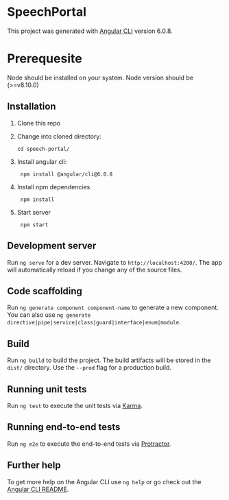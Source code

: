 # SpeechPortal

This project was generated with [Angular CLI](https://github.com/angular/angular-cli) version 6.0.8.

# Prerequesite
Node should be installed on your system. Node version should be (>=v8.10.0)

## Installation 
1. Clone this repo

2. Change into cloned directory:
    
       cd speech-portal/

3. Install angular cli:
    
        npm install @angular/cli@6.0.8
    
4. Install npm dependencies
   
        npm install
    
5. Start server

        npm start

## Development server

Run `ng serve` for a dev server. Navigate to `http://localhost:4200/`. The app will automatically reload if you change any of the source files.

## Code scaffolding

Run `ng generate component component-name` to generate a new component. You can also use `ng generate directive|pipe|service|class|guard|interface|enum|module`.

## Build

Run `ng build` to build the project. The build artifacts will be stored in the `dist/` directory. Use the `--prod` flag for a production build.

## Running unit tests

Run `ng test` to execute the unit tests via [Karma](https://karma-runner.github.io).

## Running end-to-end tests

Run `ng e2e` to execute the end-to-end tests via [Protractor](http://www.protractortest.org/).

## Further help

To get more help on the Angular CLI use `ng help` or go check out the [Angular CLI README](https://github.com/angular/angular-cli/blob/master/README.md).
